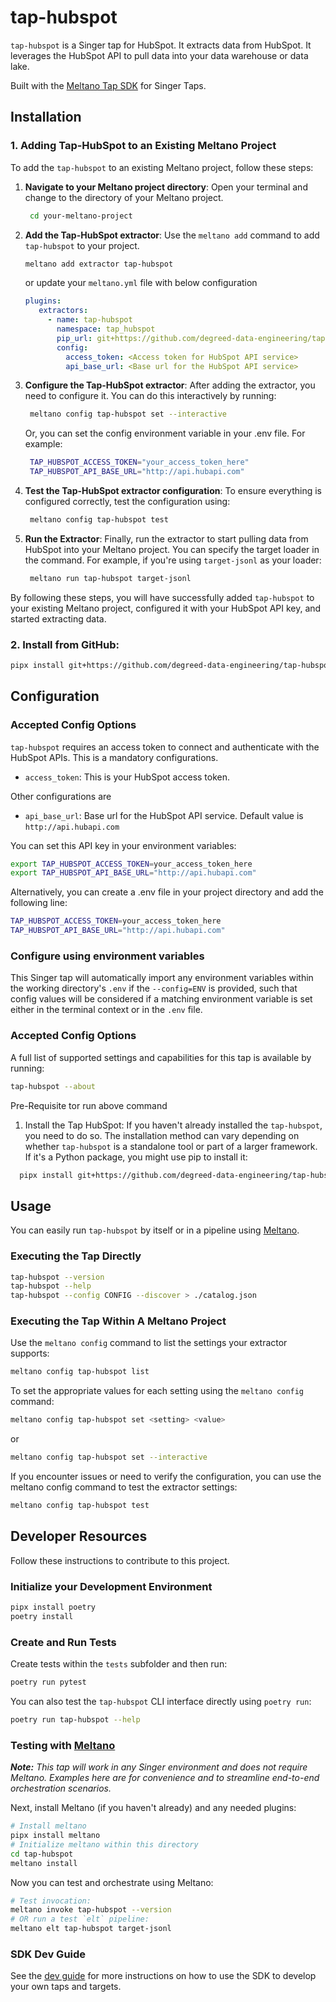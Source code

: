 # tap-hubspot

`tap-hubspot` is a Singer tap for HubSpot. It extracts data from HubSpot. It leverages the HubSpot API to pull data into your data warehouse or data lake.

Built with the [Meltano Tap SDK](https://sdk.meltano.com) for Singer Taps.


## Installation

### 1. Adding Tap-HubSpot to an Existing Meltano Project

To add the `tap-hubspot` to an existing Meltano project, follow these steps:

1. **Navigate to your Meltano project directory**:
  Open your terminal and change to the directory of your Meltano project.
  
   ```bash 
    cd your-meltano-project
   ```

2. **Add the Tap-HubSpot extractor**:
   Use the `meltano add` command to add `tap-hubspot` to your project.
   
   ```bash
   meltano add extractor tap-hubspot
   ```

   or update your `meltano.yml` file with below configuration
   ```yaml
   plugins:
      extractors:
        - name: tap-hubspot
          namespace: tap_hubspot
          pip_url: git+https://github.com/degreed-data-engineering/tap-hubspot
          config:
            access_token: <Access token for HubSpot API service>
            api_base_url: <Base url for the HubSpot API service>
   ```

3. **Configure the Tap-HubSpot extractor**:
   After adding the extractor, you need to configure it. You can do this interactively by running:
   
   ```bash
    meltano config tap-hubspot set --interactive
   ```
   Or, you can set the config environment variable in your .env file. For example:
   ```bash
    TAP_HUBSPOT_ACCESS_TOKEN="your_access_token_here"
    TAP_HUBSPOT_API_BASE_URL="http://api.hubapi.com"
   ```

4. **Test the Tap-HubSpot extractor configuration**:
   To ensure everything is configured correctly, test the configuration using:
   
   ```bash
    meltano config tap-hubspot test
   ```

5. **Run the Extractor**:
   Finally, run the extractor to start pulling data from HubSpot into your Meltano project. You can specify the target loader in the command. For example, if you're using `target-jsonl` as your loader:

   ```bash
    meltano run tap-hubspot target-jsonl
   ```

By following these steps, you will have successfully added `tap-hubspot` to your existing Meltano project, configured it with your HubSpot API key, and started extracting data.

### 2. Install from GitHub:

```bash
pipx install git+https://github.com/degreed-data-engineering/tap-hubspot.git
```

## Configuration

### Accepted Config Options

`tap-hubspot` requires an access token to connect and authenticate with the HubSpot APIs. This is a mandatory configurations. 

  - `access_token`: This is your HubSpot access token. 

Other configurations are
  - `api_base_url`: Base url for the HubSpot API service. Default value is `http://api.hubapi.com`

You can set this API key in your environment variables:

```bash
export TAP_HUBSPOT_ACCESS_TOKEN=your_access_token_here
export TAP_HUBSPOT_API_BASE_URL="http://api.hubapi.com"
```

Alternatively, you can create a .env file in your project directory and add the following line:

```bash
TAP_HUBSPOT_ACCESS_TOKEN=your_access_token_here
TAP_HUBSPOT_API_BASE_URL="http://api.hubapi.com"
```

### Configure using environment variables

This Singer tap will automatically import any environment variables within the working directory's
`.env` if the `--config=ENV` is provided, such that config values will be considered if a matching
environment variable is set either in the terminal context or in the `.env` file.

### Accepted Config Options

A full list of supported settings and capabilities for this tap is available by running:

```bash
tap-hubspot --about
```
Pre-Requisite tor run above command

1. Install the Tap HubSpot: If you haven't already installed the `tap-hubspot`, you need to do so. The installation method can vary depending on whether `tap-hubspot` is a standalone tool or part of a larger framework. If it's a Python package, you might use pip to install it: 

```bash
  pipx install git+https://github.com/degreed-data-engineering/tap-hubspot.git
  ```

<!-- ### Source Authentication and Authorization -->
<!--
Developer TODO: If your tap requires special access on the source system, or any special authentication requirements, provide those here.
-->

## Usage

You can easily run `tap-hubspot` by itself or in a pipeline using [Meltano](https://meltano.com/).

### Executing the Tap Directly

```bash
tap-hubspot --version
tap-hubspot --help
tap-hubspot --config CONFIG --discover > ./catalog.json
```

### Executing the Tap Within A Meltano Project

Use the `meltano config` command to list the settings your extractor supports:

```bash
meltano config tap-hubspot list
```
To set the appropriate values for each setting using the `meltano config` command:

```bash
meltano config tap-hubspot set <setting> <value>
```
or 

```bash
meltano config tap-hubspot set --interactive
```

If you encounter issues or need to verify the configuration, you can use the meltano config command to test the extractor settings:

```bash
meltano config tap-hubspot test
```


## Developer Resources

Follow these instructions to contribute to this project.

### Initialize your Development Environment

```bash
pipx install poetry
poetry install
```

### Create and Run Tests

Create tests within the `tests` subfolder and
  then run:

```bash
poetry run pytest
```

You can also test the `tap-hubspot` CLI interface directly using `poetry run`:

```bash
poetry run tap-hubspot --help
```

### Testing with [Meltano](https://www.meltano.com)

_**Note:** This tap will work in any Singer environment and does not require Meltano.
Examples here are for convenience and to streamline end-to-end orchestration scenarios._

<!--
Developer TODO:
Your project comes with a custom `meltano.yml` project file already created. Open the `meltano.yml` and follow any "TODO" items listed in
the file.
-->

Next, install Meltano (if you haven't already) and any needed plugins:

```bash
# Install meltano
pipx install meltano
# Initialize meltano within this directory
cd tap-hubspot
meltano install
```

Now you can test and orchestrate using Meltano:

```bash
# Test invocation:
meltano invoke tap-hubspot --version
# OR run a test `elt` pipeline:
meltano elt tap-hubspot target-jsonl
```

### SDK Dev Guide

See the [dev guide](https://sdk.meltano.com/en/latest/dev_guide.html) for more instructions on how to use the SDK to
develop your own taps and targets.
